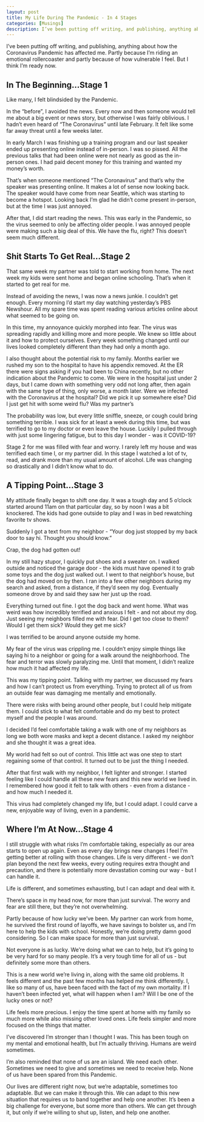 ```yaml
---
layout: post
title: My Life During The Pandemic - In 4 Stages
categories: [Musings]
description: I’ve been putting off writing, and publishing, anything about how the Coronavirus Pandemic has affected me. Partly because I’m riding an emotional rollercoaster and partly because of how vulnerable I feel. But I think I’m ready now.
---
```


I’ve been putting off writing, and publishing, anything about how the Coronavirus Pandemic has affected me. Partly because I’m riding an emotional rollercoaster and partly because of how vulnerable I feel. But I think I’m ready now.

<!--more-->

## In The Beginning…Stage 1
Like many, I felt blindsided by the Pandemic.

In the “before”, I avoided the news. Every now and then someone would tell me about a big event or news story, but otherwise I was fairly oblivious. I hadn’t even heard of “The Coronavirus” until late February. It felt like some far away threat until a few weeks later.

In early March I was finishing up a training program and our last speaker ended up presenting online instead of in-person. I was so pissed. All the previous talks that had been online were not nearly as good as the in-person ones. I had paid decent money for this training and wanted my money’s worth.

That’s when someone mentioned “The Coronavirus” and that’s why the speaker was presenting online. It makes a lot of sense now looking back. The speaker would have come from near Seattle, which was starting to become a hotspot. Looking back I’m glad he didn’t come present in-person, but at the time I was just annoyed.

After that, I did start reading the news. This was early in the Pandemic, so the virus seemed to only be affecting older people. I was annoyed people were making such a big deal of this. We have the flu, right? This doesn’t seem much different.

## Shit Starts To Get Real…Stage 2

That same week my partner was told to start working from home. The next week my kids were sent home and began online schooling. That’s when it started to get real for me.

Instead of avoiding the news, I was now a news junkie. I couldn’t get enough. Every morning I’d start my day watching yesterday’s PBS Newshour. All my spare time was spent reading various articles online about what seemed to be going on.

In this time, my annoyance quickly morphed into fear. The virus was spreading rapidly and killing more and more people. We knew so little about it and how to protect ourselves. Every week something changed until our lives looked completely different than they had only a month ago.

I also thought about the potential risk to my family. Months earlier we rushed my son to the hospital to have his appendix removed. At the ER there were signs asking if you had been to China recently, but no other indication about the Pandemic to come. We were in the hospital just under 2 days, but I came down with something very odd not long after, then again with the same type of thing, only worse, a month later. Were we infected with the Coronavirus at the hospital? Did we pick it up somewhere else? Did I just get hit with some weird flu? Was my partner’s 

The probability was low, but every little sniffle, sneeze, or cough could bring something terrible. I was sick for at least a week during this time, but was terrified to go to my doctor or even leave the house. Luckily I pulled through with just some lingering fatigue, but to this day I wonder - was it COVID-19?

Stage 2 for me was filled with fear and worry. I rarely left my house and was terrified each time I, or my partner did. In this stage I watched a lot of tv, read, and drank more than my usual amount of alcohol. Life was changing so drastically and I didn’t know what to do.

## A Tipping Point…Stage 3

My attitude finally began to shift one day. It was a tough day and 5 o’clock started around 11am on that particular day, so by noon I was a bit knockered. The kids had gone outside to play and I was in bed rewatching favorite tv shows.

Suddenly I got a text from my neighbor - “Your dog just stopped by my back door to say hi. Thought you should know.”

Crap, the dog had gotten out!

In my still hazy stupor, I quickly put shoes and a sweater on. I walked outside and noticed the garage door - the kids must have opened it to grab some toys and the dog just walked out. I went to that neighbor’s house, but the dog had moved on by then. I ran into a few other neighbors during my search and asked, from a distance, if they’d seen my dog. Eventually someone drove by and said they saw her just up the road.

Everything turned out fine. I got the dog back and went home. What was weird was how incredibly terrified and anxious I felt - and not about my dog. Just seeing my neighbors filled me with fear. Did I get too close to them? Would I get them sick? Would they get me sick? 

I was terrified to be around anyone outside my home.

My fear of the virus was crippling me. I couldn’t enjoy simple things like saying hi to a neighbor or going for a walk around the neighborhood. The fear and terror was slowly paralyzing me. Until that moment, I didn’t realize how much it had affected my life.

This was my tipping point. Talking with my partner, we discussed my fears and how I can’t protect us from everything. Trying to protect all of us from an outside fear was damaging me mentally and emotionally.

There were risks with being around other people, but I could help mitigate them. I could stick to what felt comfortable and do my best to protect myself and the people I was around. 

I decided I’d feel comfortable taking a walk with one of my neighbors as long we both wore masks and kept a decent distance. I asked my neighbor and she thought it was a great idea.

My world had felt so out of control. This little act was one step to start regaining some of that control. It turned out to be just the thing I needed.

After that first walk with my neighbor, I felt lighter and stronger. I started feeling like I could handle all these new fears and this new world we lived in. I remembered how good it felt to talk with others - even from a distance - and how much I needed it.

This virus had completely changed my life, but I could adapt. I could carve a new, enjoyable way of living, even in a pandemic.

## Where I’m At Now…Stage 4

I still struggle with what risks I’m comfortable taking, especially as our area starts to open up again. Even as every day brings new changes I feel I’m getting better at rolling with those changes. Life is very different - we don’t plan beyond the next few weeks, every outing requires extra thought and precaution, and there is potentially more devastation coming our way - but I can handle it.

Life is different, and sometimes exhausting, but I can adapt and deal with it.

There’s space in my head now, for more than just survival. The worry and fear are still there, but they’re not overwhelming.

Partly because of how lucky we’ve been. My partner can work from home, he survived the first round of layoffs, we have savings to bolster us, and I’m here to help the kids with school. Honestly, we’re doing pretty damn good considering. So I can make space for more than just survival.

Not everyone is as lucky. We’re doing what we can to help, but it’s going to be very hard for so many people. It’s a very tough time for all of us - but definitely some more than others.

This is a new world we’re living in, along with the same old problems. It feels different and the past few months has helped me think differently. I, like so many of us, have been faced with the fact of my own mortality. If I haven’t been infected yet, what will happen when I am? Will I be one of the lucky ones or not?

Life feels more precious. I enjoy the time spent at home with my family so much more while also missing other loved ones. Life feels simpler and more focused on the things that matter.

I’ve discovered I’m stronger than I thought I was. This has been tough on my mental and emotional health, but I’m actually thriving. Humans are weird sometimes.

I’m also reminded that none of us are an island. We need each other. Sometimes we need to give and sometimes we need to receive help. None of us have been spared from this Pandemic.

Our lives are different right now, but we’re adaptable, sometimes too adaptable. But we can make it through this. We can adapt to this new situation that requires us to band together and help one another. It’s been a big challenge for everyone, but some more than others. We can get through it, but only if we’re willing to shut up, listen, and help one another.
